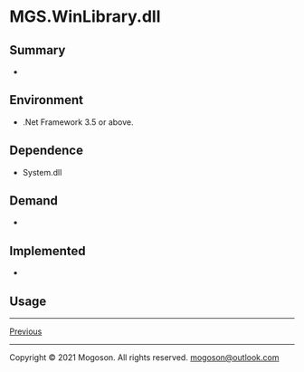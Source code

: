 ﻿# MGS.WinLibrary.dll

## Summary

- 

## Environment

- .Net Framework 3.5 or above.

## Dependence

- System.dll

## Demand

- 

## Implemented

- 

## Usage

------

[Previous](../../README.md)

------

Copyright © 2021 Mogoson. All rights reserved.	mogoson@outlook.com